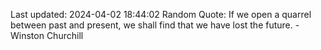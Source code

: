 Last updated: 2024-04-02 18:44:02
Random Quote: If we open a quarrel between past and present, we shall find that we have lost the future. - Winston Churchill